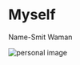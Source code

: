 # Myself
Name-Smit Waman

![personal image](https://github.com/smitwaman/PersonalData/blob/main/ADHAR%20PAN/IMG_20220614_122821.jpg)

